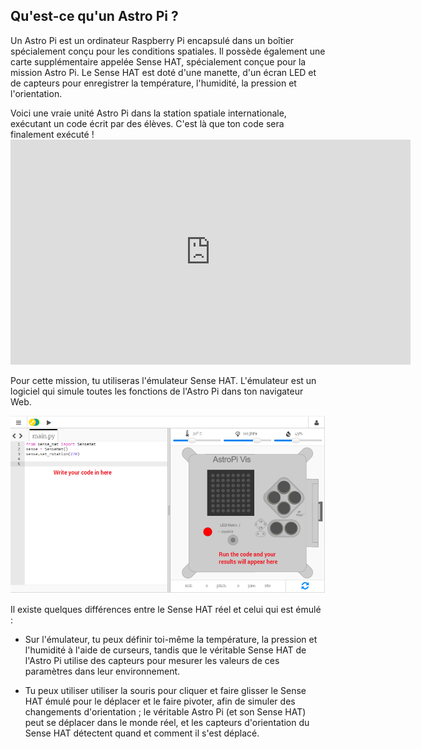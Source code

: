 ## Qu'est-ce qu'un Astro Pi ?

Un Astro Pi est un ordinateur Raspberry Pi encapsulé dans un boîtier spécialement conçu pour les conditions spatiales. Il possède également une carte supplémentaire appelée Sense HAT, spécialement conçue pour la mission Astro Pi. Le Sense HAT est doté d'une manette, d'un écran LED et de capteurs pour enregistrer la température, l'humidité, la pression et l'orientation.

Voici une vraie unité Astro Pi dans la station spatiale internationale, exécutant un code écrit par des élèves. C'est là que ton code sera finalement exécuté ! <iframe src="https://player.vimeo.com/video/172737314" width="640" height="360" frameborder="0" webkitallowfullscreen mozallowfullscreen allowfullscreen mark="crwd-mark"></iframe> 

Pour cette mission, tu utiliseras l'émulateur Sense HAT. L'émulateur est un logiciel qui simule toutes les fonctions de l'Astro Pi dans ton navigateur Web.

![Émulateur Sense HAT](images/sense-hat-emulator.png)

Il existe quelques différences entre le Sense HAT réel et celui qui est émulé :

- Sur l'émulateur, tu peux définir toi-même la température, la pression et l'humidité à l'aide de curseurs, tandis que le véritable Sense HAT de l'Astro Pi utilise des capteurs pour mesurer les valeurs de ces paramètres dans leur environnement.

- Tu peux utiliser utiliser la souris pour cliquer et faire glisser le Sense HAT émulé pour le déplacer et le faire pivoter, afin de simuler des changements d'orientation ; le véritable Astro Pi (et son Sense HAT) peut se déplacer dans le monde réel, et les capteurs d'orientation du Sense HAT détectent quand et comment il s'est déplacé.